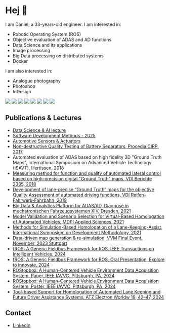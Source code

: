 # Hej 👋
I am Daniel, a 33-years-old engineer. I am interested in: 

- Robotic Operating System (ROS)
- Objective evaluation of ADAS and AD functions
- Data Science and its applications
- Image processing
- Big Data processing on distributed systems
- Docker

I am also interested in:
- Analogue photography
- Photoshop
- InDesign

![](https://img.shields.io/badge/OS-Linux-informational?style=flat&logo=linux&logoColor=white&color=008080)
![](https://img.shields.io/badge/Code-Python-informational?style=flat&logo=python&logoColor=white&color=008080)
![](https://img.shields.io/badge/Code-C++-informational?style=flat&logo=c%2B%2B&logoColor=white&color=008080)
![](https://img.shields.io/badge/Code-C-informational?style=flat&logo=c%2B%2B&logoColor=white&color=008080)
![](https://img.shields.io/badge/Code-Shell_script-informational?style=flat&logo=gnu-bash&logoColor=white&color=008080)
![](https://img.shields.io/badge/Tools-Docker-informational?style=flat&logo=docker&logoColor=white&color=008080)
![](https://img.shields.io/badge/Tools-Git-informational?style=flat&logo=git&logoColor=white&color=008080)
![](https://img.shields.io/badge/Tools-VSCode-informational?style=flat&logo=visual-studio-code&logoColor=white&color=008080)

## Publications & Lectures
- [Data Science & AI lecture](https://github.com/lnxdxC/DSAI)
- [Software Development Methods - 2025](https://github.com/schneider-daniel/SEM25-python/)
- [Automotive Sensors & Actuators](https://github.com/schneider-daniel/ASAA)
-	[Non-destructive Quality Testing of Battery Separators, Procedia CIRP, 2017](https://www.sciencedirect.com/science/article/pii/S2212827116306205)
-	Automated evaluation of ADAS based on high fidelity 3D "Ground Truth Maps", International Symposium on Advanced Vehicle Technology (ISAVT), Illertissen, 2018
-	[Measuring method for function and quality of automated lateral control based on high-precision digital "Ground Truth" maps, VDI Berichte 2335, 2018](https://www.researchgate.net/publication/344938400_Measuring_method_for_function_and_quality_of_automated_lateral_control_based_on_high-precision_digital_Ground_Truth_maps)
-	[Development of lane-precise “Ground Truth” maps for the objective Quality Assessment of automated driving functions, VDI Reifen-Fahrwerk-Fahrbahn, 2019](https://elibrary.vdi-verlag.de/10.51202/9783181023563/reifen-fahrwerk-fahrbahn?page=1)
-	[Big Data & Analytics Platform for ADAS/AD, Diagnose in mechatronischen Fahrzeugsystemen XIV, Dresden, 2021](https://www.researchgate.net/publication/351918717_Big_Data_Analytics_Platform_for_ADASAD)
-	[Model Validation and Scenario Selection for Virtual-Based Homologation of Automated Vehicles, MDPI Applied Sciences, 2021](https://www.mdpi.com/2076-3417/11/1/35)
-	[Methods for Simulation-Based Homologation of a Lane-Keeping-Assist, International Symposium on Development Methodology, 2021](https://publikationen.bibliothek.kit.edu/1000151974)
-	[Data-driven map generation & re-simulation, VVM Final Event, November, 2023 Stuttgart](https://www.vvm-projekt.de/fileadmin/user_upload/Final_Event/Poster/VVM_FE_Poster_07.01_Data_driven_Map_Generation_web.pdf)
-	[fROS: A Generic Fieldbus Framework for ROS, IEEE Transactions on Intelligent Vehicles, 2024](https://ieeexplore.ieee.org/document/10436384)
-	[fROS: A Generic Fieldbus Framework for ROS, Oral Presentation, Explore to innovate, 2024](https://github.com/schneider-daniel/puplications/blob/4030c191ea9ca196a1a8d918ccea3279a7eb33a8/ETI_2024_fROS.pdf)
- [ROStopbox: A Human-Centered Vehicle Environment Data Acquisition System, Paper, IEEE IAVVC, Pittsburgh, PA, 2024](https://ieeexplore.ieee.org/document/10786442)
-	[ROStopbox: A Human-Centered Vehicle Environment Data Acquisition System, Poster, IEEE IAVVC, Pittsburgh, PA, 2024](https://github.com/schneider-daniel/puplications/blob/fb4af835aaefa762bc4ccd08c0147bc31e3dd2a5/IAVVC_2024_POSTER_ROStopbox.pdf)
-	[Tool-based Support for Homologation of Automated Lane Keeping and Future Driver Assistance Systems. ATZ Electron Worldw 19, 42–47, 2024](https://link.springer.com/article/10.1007/s38314-024-1941-6)

## Contact
- [LinkedIn](https://www.linkedin.com/in/daniel-schneider-39198b160/)
